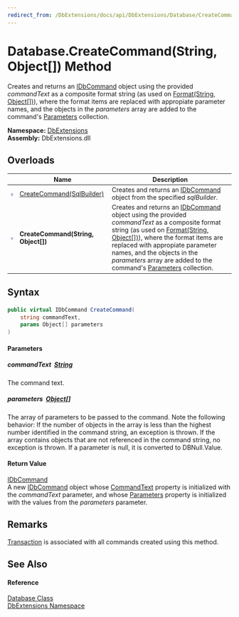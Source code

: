 ```yaml
---
redirect_from: /DbExtensions/docs/api/DbExtensions/Database/CreateCommand_1.html
---
```


Database.CreateCommand(String, Object[]) Method
===============================================
Creates and returns an [IDbCommand][1] object using the provided *commandText* as a composite format string (as used on [Format(String, Object[])][2]), where the format items are replaced with appropiate parameter names, and the objects in the *parameters* array are added to the command's [Parameters][3] collection.
  
**Namespace:** [DbExtensions][4]  
**Assembly:** DbExtensions.dll

Overloads
---------

|                  | Name                                | Description                                                                                                                                                                                                                                                                                                                   |
| ---------------- | ----------------------------------- | ----------------------------------------------------------------------------------------------------------------------------------------------------------------------------------------------------------------------------------------------------------------------------------------------------------------------------- |
| ![Public method] | [CreateCommand(SqlBuilder)][5]      | Creates and returns an [IDbCommand][1] object from the specified *sqlBuilder*.                                                                                                                                                                                                                                                |
| ![Public method] | **CreateCommand(String, Object[])** | Creates and returns an [IDbCommand][1] object using the provided *commandText* as a composite format string (as used on [Format(String, Object[])][2]), where the format items are replaced with appropiate parameter names, and the objects in the *parameters* array are added to the command's [Parameters][3] collection. |


Syntax
------

```csharp
public virtual IDbCommand CreateCommand(
	string commandText,
	params Object[] parameters
)
```

#### Parameters

##### *commandText*  [String][6]
The command text.

##### *parameters*  [Object][7][]
The array of parameters to be passed to the command. Note the following behavior: If the number of objects in the array is less than the highest number identified in the command string, an exception is thrown. If the array contains objects that are not referenced in the command string, no exception is thrown. If a parameter is null, it is converted to DBNull.Value.

#### Return Value
[IDbCommand][1]  
 A new [IDbCommand][1] object whose [CommandText][8] property is initialized with the *commandText* parameter, and whose [Parameters][3] property is initialized with the values from the *parameters* parameter.

Remarks
-------
[Transaction][9] is associated with all commands created using this method.

See Also
--------

#### Reference
[Database Class][10]  
[DbExtensions Namespace][4]  

[1]: https://learn.microsoft.com/dotnet/api/system.data.idbcommand
[2]: https://learn.microsoft.com/dotnet/api/system.string.format#system-string-format(system-string-system-object())
[3]: https://learn.microsoft.com/dotnet/api/system.data.idbcommand.parameters
[4]: ../README.md
[5]: CreateCommand.md
[6]: https://learn.microsoft.com/dotnet/api/system.string
[7]: https://learn.microsoft.com/dotnet/api/system.object
[8]: https://learn.microsoft.com/dotnet/api/system.data.idbcommand.commandtext
[9]: Transaction.md
[10]: README.md
[Public method]: ../../icons/pubmethod.svg "Public method"